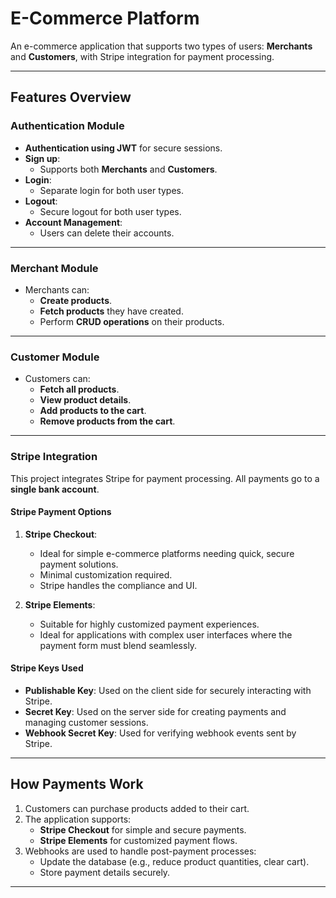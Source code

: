 # E-Commerce Platform

An e-commerce application that supports two types of users: **Merchants** and **Customers**, with Stripe integration for payment processing.

---

## Features Overview

### **Authentication Module**
- **Authentication using JWT** for secure sessions.
- **Sign up**:
  - Supports both **Merchants** and **Customers**.
- **Login**:
  - Separate login for both user types.
- **Logout**:
  - Secure logout for both user types.
- **Account Management**:
  - Users can delete their accounts.

---

### **Merchant Module**
- Merchants can:
  - **Create products**.
  - **Fetch products** they have created.
  - Perform **CRUD operations** on their products.

---

### **Customer Module**
- Customers can:
  - **Fetch all products**.
  - **View product details**.
  - **Add products to the cart**.
  - **Remove products from the cart**.

---

### **Stripe Integration**
This project integrates Stripe for payment processing. All payments go to a **single bank account**.

#### **Stripe Payment Options**
1. **Stripe Checkout**:
   - Ideal for simple e-commerce platforms needing quick, secure payment solutions.
   - Minimal customization required.
   - Stripe handles the compliance and UI.

2. **Stripe Elements**:
   - Suitable for highly customized payment experiences.
   - Ideal for applications with complex user interfaces where the payment form must blend seamlessly.

#### **Stripe Keys Used**
- **Publishable Key**: Used on the client side for securely interacting with Stripe.
- **Secret Key**: Used on the server side for creating payments and managing customer sessions.
- **Webhook Secret Key**: Used for verifying webhook events sent by Stripe.

---

## How Payments Work
1. Customers can purchase products added to their cart.
2. The application supports:
   - **Stripe Checkout** for simple and secure payments.
   - **Stripe Elements** for customized payment flows.
3. Webhooks are used to handle post-payment processes:
   - Update the database (e.g., reduce product quantities, clear cart).
   - Store payment details securely.

---

